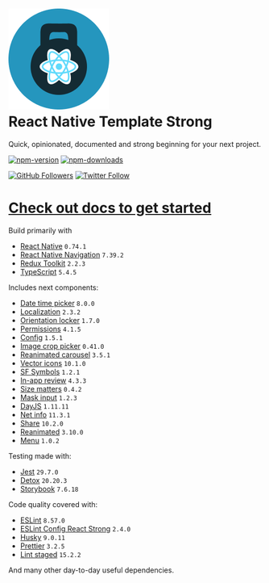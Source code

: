 <h1>
    <img src="./website/static/img/strong.png" alt="strong"/>
    <br/>
    React Native Template Strong
    <br/>
</h1>

<p>
    Quick, opinionated, documented and strong beginning for your next project.
</p>

[![npm-version](https://img.shields.io/npm/v/react-native-template-strong)](https://www.npmjs.com/package/react-native-template-strong)
[![npm-downloads](https://img.shields.io/npm/dt/react-native-template-strong)](https://www.npmjs.com/package/react-native-template-strong)

[![GitHub Followers](https://img.shields.io/github/followers/svbutko?label=Follow%20%40svbutko&style=social)](https://github.com/svbutko)
[![Twitter Follow](https://img.shields.io/twitter/follow/svbutko?label=Follow%20%40svbutko&style=social)](https://twitter.com/svbutko)

# [Check out docs to get started](https://svbutko.github.io/react-native-template-strong/)

Build primarily with
- [React Native](https://reactnative.dev) `0.74.1`
- [React Native Navigation](https://wix.github.io/react-native-navigation/docs/before-you-start/) `7.39.2`
- [Redux Toolkit](https://redux-toolkit.js.org) `2.2.3`
- [TypeScript](https://www.typescriptlang.org) `5.4.5`

Includes next components:
- [Date time picker](https://github.com/react-native-datetimepicker/datetimepicker) `8.0.0`
- [Localization](https://github.com/stefalda/ReactNativeLocalization) `2.3.2`
- [Orientation locker](https://github.com/wonday/react-native-orientation-locker) `1.7.0`
- [Permissions](https://github.com/zoontek/react-native-permissions) `4.1.5`
- [Config](https://github.com/luggit/react-native-config) `1.5.1`
- [Image crop picker](https://github.com/ivpusic/react-native-image-crop-picker) `0.41.0`
- [Reanimated carousel](https://github.com/dohooo/react-native-reanimated-carousel) `3.5.1`
- [Vector icons](https://github.com/oblador/react-native-vector-icons) `10.1.0`
- [SF Symbols](https://github.com/birkir/react-native-sfsymbols) `1.2.1`
- [In-app review](https://github.com/MinaSamir11/react-native-in-app-review) `4.3.3`
- [Size matters](https://github.com/nirsky/react-native-size-matters) `0.4.2`
- [Mask input](https://github.com/CaioQuirinoMedeiros/react-native-mask-input) `1.2.3`
- [DayJS](https://github.com/iamkun/dayjs/) `1.11.11`
- [Net info](https://github.com/react-native-netinfo/react-native-netinfo) `11.3.1`
- [Share](https://github.com/react-native-share/react-native-share) `10.2.0`
- [Reanimated](https://github.com/software-mansion/react-native-reanimated) `3.10.0`
- [Menu](https://github.com/react-native-menu/menu) `1.0.2`

Testing made with:
- [Jest](https://github.com/facebook/jest) `29.7.0`
- [Detox](https://github.com/wix/Detox) `20.20.3`
- [Storybook](https://storybook.js.org/tutorials/intro-to-storybook/react-native/en/get-started/) `7.6.18`

Code quality covered with:
- [ESLint](https://github.com/eslint/eslint) `8.57.0`
- [ESLint Config React Strong](https://github.com/svbutko/eslint-config-react-strong) `2.4.0`
- [Husky](https://github.com/typicode/husky) `9.0.11`
- [Prettier](https://github.com/prettier/prettier) `3.2.5`
- [Lint staged](https://github.com/okonet/lint-staged) `15.2.2`

And many other day-to-day useful dependencies.
